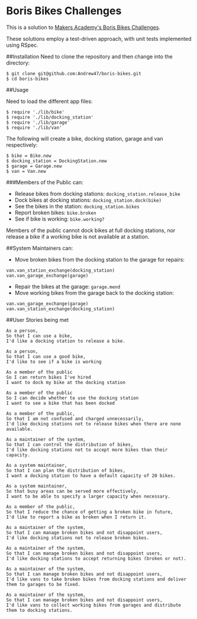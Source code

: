 Boris Bikes Challenges
======================

This is a solution to [Makers Academy's Boris Bikes Challenges](https://github.com/makersacademy/course/blob/master/boris_bikes/0_challenge_map.md).

These solutions employ a test-driven approach, with unit tests implemented using RSpec.

##Installation
Need to clone the repository and then change into the directory:
```
$ git clone git@github.com:Andrew47/boris-bikes.git
$ cd boris-bikes
```
##Usage

Need to load the different app files:

```
$ require './lib/bike'
$ require './lib/docking_station'
$ require './lib/garage'
$ require './lib/van'
```

The following will create a bike, docking station, garage and van respectively:

```
$ bike = Bike.new
$ docking_station = DockingStation.new
$ garage = Garage.new
$ van = Van.new
```
###Members of the Public can:

* Release bikes from docking stations: `docking_station.release_bike`
* Dock bikes at docking stations: `docking_station.dock(bike)`
* See the bikes in the station: `docking_station.bikes`
* Report broken bikes: `bike.broken`
* See if bike is working: `bike.working?`

Members of the public cannot dock bikes at full docking stations, nor release a bike
if a working bike is not available at a station.

##System Maintainers can:

* Move broken bikes from the docking station to the garage for repairs:
```
van.van_station_exchange(docking_station)
van.van_garage_exchange(garage)
```
* Repair the bikes at the garage: `garage.mend`
* Move working bikes from the garage back to the docking station:
```
van.van_garage_exchange(garage)
van.van_station_exchange(docking_station)
```

##User Stories being met
```
As a person,
So that I can use a bike,
I'd like a docking station to release a bike.

As a person,
So that I can use a good bike,
I'd like to see if a bike is working

As a member of the public
So I can return bikes I've hired
I want to dock my bike at the docking station

As a member of the public
So I can decide whether to use the docking station
I want to see a bike that has been docked

As a member of the public,
So that I am not confused and charged unnecessarily,
I'd like docking stations not to release bikes when there are none available.

As a maintainer of the system,
So that I can control the distribution of bikes,
I'd like docking stations not to accept more bikes than their capacity.

As a system maintainer,
So that I can plan the distribution of bikes,
I want a docking station to have a default capacity of 20 bikes.

As a system maintainer,
So that busy areas can be served more effectively,
I want to be able to specify a larger capacity when necessary.

As a member of the public,
So that I reduce the chance of getting a broken bike in future,
I'd like to report a bike as broken when I return it.

As a maintainer of the system,
So that I can manage broken bikes and not disappoint users,
I'd like docking stations not to release broken bikes.

As a maintainer of the system,
So that I can manage broken bikes and not disappoint users,
I'd like docking stations to accept returning bikes (broken or not).

As a maintainer of the system,
So that I can manage broken bikes and not disappoint users,
I'd like vans to take broken bikes from docking stations and deliver them to garages to be fixed.

As a maintainer of the system,
So that I can manage broken bikes and not disappoint users,
I'd like vans to collect working bikes from garages and distribute them to docking stations.
```
